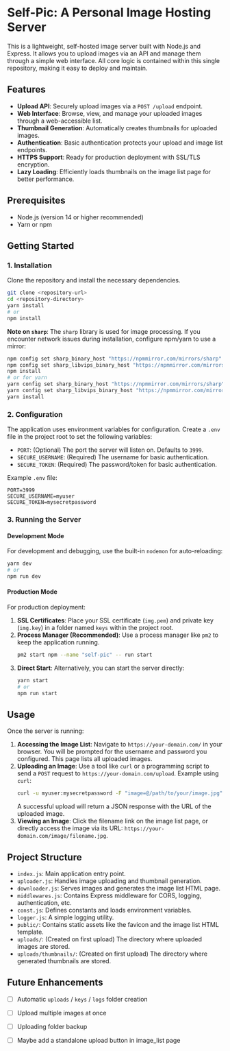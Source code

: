 # Self-Pic: A Personal Image Hosting Server

This is a lightweight, self-hosted image server built with Node.js and Express. It allows you to upload images via an API and manage them through a simple web interface. All core logic is contained within this single repository, making it easy to deploy and maintain.

## Features

*   **Upload API**: Securely upload images via a `POST /upload` endpoint.
*   **Web Interface**: Browse, view, and manage your uploaded images through a web-accessible list.
*   **Thumbnail Generation**: Automatically creates thumbnails for uploaded images.
*   **Authentication**: Basic authentication protects your upload and image list endpoints.
*   **HTTPS Support**: Ready for production deployment with SSL/TLS encryption.
*   **Lazy Loading**: Efficiently loads thumbnails on the image list page for better performance.

## Prerequisites

*   Node.js (version 14 or higher recommended)
*   Yarn or npm

## Getting Started

### 1. Installation

Clone the repository and install the necessary dependencies.

```bash
git clone <repository-url>
cd <repository-directory>
yarn install
# or
npm install
```

**Note on `sharp`**: The `sharp` library is used for image processing. If you encounter network issues during installation, configure npm/yarn to use a mirror:

```bash
npm config set sharp_binary_host "https://npmmirror.com/mirrors/sharp"
npm config set sharp_libvips_binary_host "https://npmmirror.com/mirrors/sharp-libvips"
npm install
# or for yarn
yarn config set sharp_binary_host "https://npmmirror.com/mirrors/sharp"
yarn config set sharp_libvips_binary_host "https://npmmirror.com/mirrors/sharp-libvips"
yarn install
```

### 2. Configuration

The application uses environment variables for configuration. Create a `.env` file in the project root to set the following variables:

*   `PORT`: (Optional) The port the server will listen on. Defaults to `3999`.
*   `SECURE_USERNAME`: (Required) The username for basic authentication.
*   `SECURE_TOKEN`: (Required) The password/token for basic authentication.

Example `.env` file:
```env
PORT=3999
SECURE_USERNAME=myuser
SECURE_TOKEN=mysecretpassword
```

### 3. Running the Server

#### Development Mode

For development and debugging, use the built-in `nodemon` for auto-reloading:

```bash
yarn dev
# or
npm run dev
```

#### Production Mode

For production deployment:

1.  **SSL Certificates**: Place your SSL certificate (`img.pem`) and private key (`img.key`) in a folder named `keys` within the project root.
2.  **Process Manager (Recommended)**: Use a process manager like `pm2` to keep the application running.
    ```bash
    pm2 start npm --name "self-pic" -- run start
    ```
3.  **Direct Start**: Alternatively, you can start the server directly:
    ```bash
    yarn start
    # or
    npm run start
    ```

## Usage

Once the server is running:

1.  **Accessing the Image List**: Navigate to `https://your-domain.com/` in your browser. You will be prompted for the username and password you configured. This page lists all uploaded images.
2.  **Uploading an Image**: Use a tool like `curl` or a programming script to send a `POST` request to `https://your-domain.com/upload`.
    Example using `curl`:
    ```bash
    curl -u myuser:mysecretpassword -F "image=@/path/to/your/image.jpg" https://your-domain.com/upload
    ```
    A successful upload will return a JSON response with the URL of the uploaded image.
3.  **Viewing an Image**: Click the filename link on the image list page, or directly access the image via its URL: `https://your-domain.com/image/filename.jpg`.

## Project Structure

*   `index.js`: Main application entry point.
*   `uploader.js`: Handles image uploading and thumbnail generation.
*   `downloader.js`: Serves images and generates the image list HTML page.
*   `middlewares.js`: Contains Express middleware for CORS, logging, authentication, etc.
*   `const.js`: Defines constants and loads environment variables.
*   `logger.js`: A simple logging utility.
*   `public/`: Contains static assets like the favicon and the image list HTML template.
*   `uploads/`: (Created on first upload) The directory where uploaded images are stored.
*   `uploads/thumbnails/`: (Created on first upload) The directory where generated thumbnails are stored.

## Future Enhancements

- [ ] Automatic `uploads` / `keys` / `logs` folder creation
- [ ] Upload multiple images at once
- [ ] Uploading folder backup
- [ ] Maybe add a standalone upload button in image_list page

